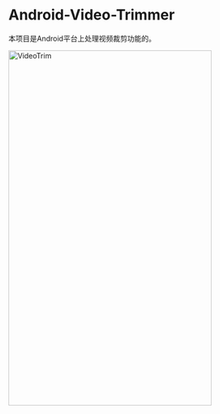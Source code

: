 # Android-Video-Trimmer
本项目是Android平台上处理视频裁剪功能的。

<img src="https://raw.githubusercontent.com/iknow4/iknow.Images/a64751bcb8ce190c4a4eba7be64bef2b07d2f04a/gif/videoTrim.gif" width="400" height="700" alt="VideoTrim"/>
